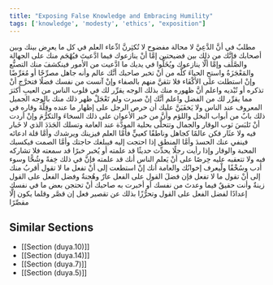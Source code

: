 ```yaml
---
title: "Exposing False Knowledge and Embracing Humility"
tags: ['knowledge', 'modesty', 'ethics', "exposition"]
---
```


 مطلبٌ في أنَّ الدَّعِيَّ لا محالة مفضوح لا تُكثِرنَّ ادِّعاء العلم في كل ما يعرِض بينك وبين أصحابك فإنَّك من ذلك بين فضيحتين إمَّا أنْ ينازعوك فيما ادَّعيتَ فيُهْجَم منك على الجهالة والصَّلَف  وإمَّا ألَّا ينازعوك ويُخَلُّوا في يديك ما ادَّعيت من الأمور فينكشفَ منك التصنُّع والمَعْجَزَةُ  واستحِ الحياءَ كلَّه من أنْ تخبر صاحبك أنَّك عالم وأنه جاهل مصرِّحًا أو مُعَرِّضًا  وإنْ استطلت على الأكْفَاء فلا تثقنَّ منهم بالصفاء  وإنْ آنست من نفسك فضلًا فتحرَّج أنْ تذكره أو تُبْديه واعلم أنَّ ظهوره منك بذلك الوجه يقرِّر لك في قلوب الناس من العيبِ أكثرَ مما يقرِّر لك من الفضل  واعلم أنَّك إنْ صبرت ولم تَعْجَلْ ظهر ذلك منك بالوجه الجميل المعروف عند الناس  ولا يَخفَيَنَّ عليك أن حرص الرجل على إظهار ما عنده وقِلَّةَ وقاره في ذلك بابٌ من أبواب البخل واللؤم  وأنَّ من خير الأعوان على ذلك السخاءَ والتكرُّمَ  وإنْ أردت أنْ تَلبَسَ ثوب الوقار والجمال وتتحلَّى بحلية المودَّة عند العامة وتسلك الجَدَدَ الذي لا خَبار فيه ولا عثَار فكن عالمًا كجاهل وناطقًا كعييٍّ  فأمَّا العلم فيزينك ويرشدك وأمَّا قلة ادعائه فينفي عنك الحسدَ وأمَّا المنطق إذا احتجت إليه فيبلغك حاجتك وأمَّا الصمت فيكسبك المحبة والوقار  وإذا رأيت رجلًا يحدِّث حديثًا قد علمته أو يُخبر خبرًا قد سمعته فلا تشاركه فيه ولا تتعقبه عليه حِرصًا على أنْ يَعلم الناس أنك قد علمته فإنَّ في ذلك خِفةً وشُحًّا وسوء أدب وسُخْفًا  ولْيعرف إخوانُك والعامة أنك إنْ استطعت إلى أنْ تفعل ما لا تقول أقربُ منك إلى أنْ تقول ما لا تفعل  فإن فضلَ القول على الفعل عارٌ وهُجنةٌ وفضل الفعل على القول زينةٌ  وأنت حقيقٌ فيما وعدتَ من نفسك أو أخبرت به صاحبك أنْ تحتجن بعض ما في نفسك إعدادًا لفضل الفعل على القول وتحرُّزًا بذلك عن تقصير فعل إن قصَّر وقلما يكون إلَّا مقصِّرًا

## Similar Sections
- [[Section (duya.10)]]
 - [[Section (duya.14)]]
 - [[Section (duya.7)]]
 - [[Section (duya.5)]]
